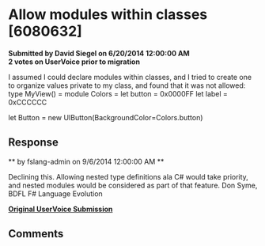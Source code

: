 # Allow modules within classes [6080632] #

**Submitted by David Siegel on 6/20/2014 12:00:00 AM**  
**2 votes on UserVoice prior to migration**  

I assumed I could declare modules within classes, and I tried to create one to organize values private to my class, and found that it was not allowed:
type MyView() =
module Colors =
let button = 0x0000FF
let label = 0xCCCCCC

let Button = new UIButton(BackgroundColor=Colors.button)



## Response ##
** by fslang-admin on 9/6/2014 12:00:00 AM **

Declining this. Allowing nested type definitions ala C# would take priority, and nested modules would be considered as part of that feature.
Don Syme, BDFL F# Language Evolution


**[Original UserVoice Submission](https://fslang.uservoice.com/forums/245727-f-language/suggestions/6080632)**


## Comments ##

